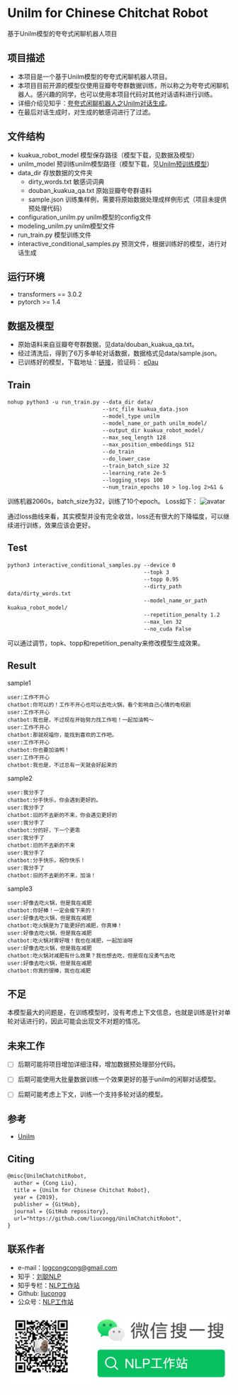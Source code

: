 # Unilm for Chinese Chitchat Robot
基于Unilm模型的夸夸式闲聊机器人项目

## 项目描述
* 本项目是一个基于Unilm模型的夸夸式闲聊机器人项目。
* 本项目目前开源的模型仅使用豆瓣夸夸群数据训练，所以称之为夸夸式闲聊机器人。感兴趣的同学，也可以使用本项目代码对其他对话语料进行训练。
* 详细介绍见知乎：[夸夸式闲聊机器人之Unilm对话生成](https://zhuanlan.zhihu.com/p/170358507)。
* 在最后对话生成时，对生成的敏感词进行了过滤。

## 文件结构
* kuakua_robot_model 模型保存路径（模型下载，见数据及模型）
* unilm_model 预训练unilm模型路径（模型下载，见[Unilm预训练模型](https://github.com/YunwenTechnology/Unilm)）
* data_dir 存放数据的文件夹
   * dirty_words.txt 敏感词词典
   * douban_kuakua_qa.txt 原始豆瓣夸夸群语料
   * sample.json 训练集样例，需要将原始数据处理成样例形式（项目未提供预处理代码）
* configuration_unilm.py unilm模型的config文件
* modeling_unilm.py unilm模型文件
* run_train.py 模型训练文件
* interactive_conditional_samples.py 预测文件，根据训练好的模型，进行对话生成

## 运行环境
* transformers == 3.0.2
* pytorch >= 1.4

## 数据及模型
* 原始语料来自豆瓣夸夸群数据，见data/douban_kuakua_qa.txt。
* 经过清洗后，得到了6万多单轮对话数据，数据格式见data/sample.json。
* 已训练好的模型，下载地址：[链接](https://pan.baidu.com/s/1OWxxeGC2rndwVCGav8kbqQ)，验证码： [e0au]()

## Train
```
nohup python3 -u run_train.py --data_dir data/ 
                              --src_file kuakua_data.json 
                              --model_type unilm 
                              --model_name_or_path unilm_model/ 
                              --output_dir kuakua_robot_model/ 
                              --max_seq_length 128 
                              --max_position_embeddings 512 
                              --do_train 
                              --do_lower_case 
                              --train_batch_size 32 
                              --learning_rate 2e-5 
                              --logging_steps 100 
                              --num_train_epochs 10 > log.log 2>&1 &
```
训练机器2060s，batch_size为32，训练了10个epoch。
Loss如下：
![avatar](image/tensorboard.png)

通过loss曲线来看，其实模型并没有完全收敛，loss还有很大的下降幅度，可以继续进行训练，效果应该会更好。

## Test
```
python3 interactive_conditional_samples.py --device 0
                                           --topk 3
                                           --topp 0.95
                                           --dirty_path data/dirty_words.txt
                                           --model_name_or_path kuakua_robot_model/
                                           --repetition_penalty 1.2
                                           --max_len 32 
                                           --no_cuda False
```
可以通过调节，topk、topp和repetition_penalty来修改模型生成效果。
## Result

sample1
```
user:工作不开心
chatbot:你可以的！工作不开心也可以去吃火锅，看个影响自己心情的电视剧
user:工作不开心
chatbot:我也是，不过现在开始努力找工作啦！一起加油鸭～
user:工作不开心
chatbot:那就祝福你，能找到喜欢的工作吧。
user:工作不开心
chatbot:你也要加油鸭！
user:工作不开心
chatbot:我也是，不过总有一天就会好起来的
```
sample2
```
user:我分手了
chatbot:分手快乐，你会遇到更好的。
user:我分手了
chatbot:旧的不去新的不来，你会遇见更好的
user:我分手了
chatbot:分的好，下一个更乖
user:我分手了
chatbot:旧的不去新的不来
user:我分手了
chatbot:分手快乐，祝你快乐！
user:我分手了
chatbot:旧的不去新的不来，加油！
```
sample3
```
user:好像去吃火锅，但是我在减肥
chatbot:你好棒！一定会瘦下来的！
user:好像去吃火锅，但是我在减肥
chatbot:吃火锅是为了能更好的减肥，你真棒！
user:好像去吃火锅，但是我在减肥
chatbot:吃火锅对胃好哦！我也在减肥，一起加油呀
user:好像去吃火锅，但是我在减肥
chatbot:吃火锅对减肥有什么效果？我也想去吃，但是现在没勇气去吃
user:好像去吃火锅，但是我在减肥
chatbot:你真的很棒，我也在减肥
```

## 不足
本模型最大的问题是，在训练模型时，没有考虑上下文信息，也就是训练是针对单轮对话进行的，因此可能会出现文不对题的情况。

## 未来工作
- [ ] 后期可能将项目增加详细注释，增加数据预处理部分代码。
- [ ] 后期可能使用大批量数据训练一个效果更好的基于unilm的闲聊对话模型。
- [ ] 后期可能考虑上下文，训练一个支持多轮对话的模型。


## 参考
* [Unilm](https://github.com/YunwenTechnology/Unilm)

## Citing
```
@misc{UnilmChatchitRobot,
  author = {Cong Liu},
  title = {Unilm for Chinese Chitchat Robot},
  year = {2019},
  publisher = {GitHub},
  journal = {GitHub repository},
  url="https://github.com/liucongg/UnilmChatchitRobot",
}
```

## 联系作者
* e-mail：logcongcong@gmail.com
* 知乎：[刘聪NLP](https://www.zhihu.com/people/LiuCongNLP)
* 知乎专栏：[NLP工作站](https://zhuanlan.zhihu.com/c_1131882304422936576)
* Github: [liucongg](https://github.com/liucongg)
* 公众号：[NLP工作站]()

![](image/logcong.png)